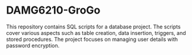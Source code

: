 # DAMG6210-GroGo

This repository contains SQL scripts for a database project. The scripts cover various aspects such as table creation, data insertion, triggers, and stored procedures. The project focuses on managing user details with password encryption. 
